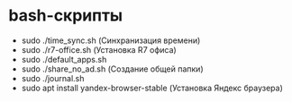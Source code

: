 # bash-скрипты

- sudo ./time_sync.sh (Синхранизация времени)
- sudo ./r7-office.sh (Установка R7 офиса)
- sudo ./default_apps.sh
- sudo ./share_no_ad.sh (Создание общей папки)
- sudo ./journal.sh 
- sudo apt install yandex-browser-stable (Установка Яндекс браузера)
